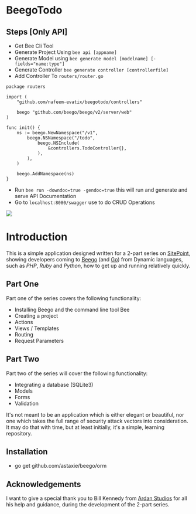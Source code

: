 # BeegoTodo

## Steps [Only API]
- Get Bee Cli Tool
- Generate Project Using `bee api [appname]`
- Generate Model using `bee generate model [modelname] [-fields="name:type"]`
- Generate Controller `bee generate controller [controllerfile]
`
- Add Controller To `routers/router.go`
```go=
package routers

import (
	"github.com/nafeem-evatix/beegotodo/controllers"

	beego "github.com/beego/beego/v2/server/web"
)

func init() {
	ns := beego.NewNamespace("/v1",
		beego.NSNamespace("/todo",
			beego.NSInclude(
				&controllers.TodoController{},
			),
		),
	)

	beego.AddNamespace(ns)
}
```
- Run `bee run -downdoc=true -gendoc=true` this will run and generate and serve API Documentation
- Go to `localhost:8080/swagger` use to do CRUD Operations

![](https://i.imgur.com/ghej4OQ.png)

# Introduction

This is a simple application designed written for a 2-part series on [SitePoint](http://www.sitepoint.com), showing developers coming to [Beego](http://beego.me) (and [Go](http://golang.org)) from Dynamic languages, such as *PHP*, *Ruby* and *Python*, how to get up and running relatively quickly. 

## Part One

Part one of the series covers the following functionality:

- Installing Beego and the command line tool Bee
- Creating a project
- Actions
- Views / Templates
- Routing
- Request Parameters

## Part Two

Part two of the series will cover the following functionality:

- Integrating a database (SQLite3)
- Models
- Forms
- Validation

It's not meant to be an application which is either elegant or beautiful, nor one which takes the full range of security attack vectors into consideration. It may do that with time, but at least initially, it's a simple, learning repository. 

## Installation

- go get github.com/astaxie/beego/orm

## Acknowledgements

I want to give a special thank you to Bill Kennedy from [Ardan Studios](http://www.ardanstudios.com) for all his help and guidance, during the development of the 2-part series.
